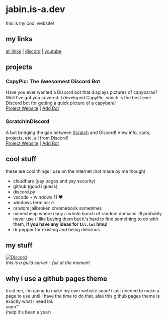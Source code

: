 # jabin.is-a.dev
this is my cool website!  

## my links
[all links](https://guns.lol/jab11n) | [discord](https://discord.com/users/964614935298588692) | [youtube](https://youtube.com/@jab11n)

## projects
### CapyPic: The Awesomest Discord Bot  
Have you ever wanted a Discord bot that displays pictures of capybaras? Well I've got you covered. I developed CapyPic, which is the best ever Discord bot for getting a quick picture of a capybara!  
[Project Website](https://jabin.is-a.dev/capypic/) | [Add Bot](https://rdr.lol/go/invitecapypic/)
### ScratchInDiscord  
A bot bridging the gap between [Scratch](https://scratch.mit.edu/) and Discord! View info, stats, projects, etc. all from Discord!  
[Project Website](https://sid.jabinstech.net/) | [Add Bot](http://invite.scratchindiscord.jabinstech.net/)

## cool stuff
these are cool things i use on the internet (not made by me though)  
* cloudflare (yay pages and yay security)
* github (good i guess)
* discord.py
* vscode + windows 11 ❤️
* windows terminal 🔥
* random jailbroken chromebook sometimes
* namecheap where i buy a whole bunch of random domains i'll probably never use (i like buying them but it's hard to find something to do with them, **if you have any ideas for `1ll.lol` hmu**)
* dr pepper for existing and being delicious

## my stuff  
[<img alt="Discord" src="https://img.shields.io/discord/972126416646860850?logo=discord&logoColor=white&label=capybara%20fan%20club">](https://discord.gg/GKGRS7zz2C)  
*this is a guild server - full at the moment*

## why i use a github pages theme  
trust me, i'm going to make my own website soon! i just needed to make a page to use until i have the time to do that. also this github pages theme is exactly what i need lol.  
soon™  
(help it's been a year)

